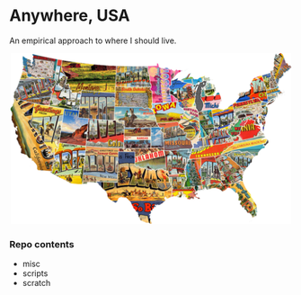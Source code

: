# Anywhere, USA

An empirical approach to where I should live.

<p align="center">
<img src="misc/postcard.png" width="500">
</p>

### Repo contents

- misc
- scripts
- scratch
